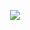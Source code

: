 <p align="center">
 <img  src="https://user-images.githubusercontent.com/92864086/138473160-ef4143b1-9c27-4e02-818e-7d8e2b94d7d2.png">
</p>
